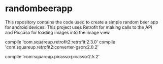 # randombeerapp
This repository contains the code used to create a simple random beer app for android devices. 
This project uses Retrofit for making calls to the API and Piccaso for loading images into the image view

compile 'com.squareup.retrofit2:retrofit:2.3.0'
compile 'com.squareup.retrofit2:converter-gson:2.0.2'

compile 'com.squareup.picasso:picasso:2.5.2'
